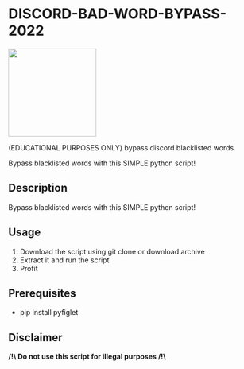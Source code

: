 # DISCORD-BAD-WORD-BYPASS-2022

<img src="https://preview.redd.it/841krdvmenb61.png?auto=webp&s=a04949ed5e86e990f7e591bacd8845bdca641243" width="177" align="center"/>

(EDUCATIONAL PURPOSES ONLY) bypass discord blacklisted words.

Bypass blacklisted words with this SIMPLE python script!

Description
-----------
Bypass blacklisted words with this SIMPLE python script!

Usage
-----
1. Download the script using git clone or download archive
2. Extract it and run the script
3. Profit

Prerequisites
-------------
* pip install pyfiglet


Disclaimer 
---------------------
<strong> /!\ Do not use this script for illegal purposes /!\ </strong>




